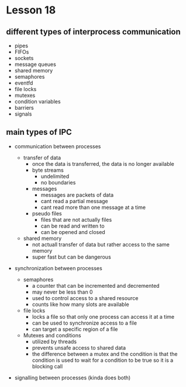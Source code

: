 # Lesson 18

## different types of interprocess communication

- pipes
- FIFOs
- sockets
- message queues
- shared memory
- semaphores
- eventfd
- file locks
- mutexes
- condition variables
- barriers
- signals

## main types of IPC

- communication between processes
    - transfer of data
        - once the data is transferred, the data is no longer available
        - byte streams
            - undelimited
            - no boundaries
        - messages
            - messages are packets of data
            - cant read a partial message
            - cant read more than one message at a time
        - pseudo files
            - files that are not actually files
            - can be read and written to
            - can be opened and closed
    - shared memory
        - not actuall transfer of data but rather access to the same 
        memory
        - super fast but can be dangerous

- synchronization between processes
    - semaphores
        - a counter that can be incremented and decremented
        - may never be less than 0
        - used to control access to a shared resource
        - counts like how many slots are available
    - file locks
        - locks a file so that only one process can access it at a time
        - can be used to synchronize access to a file
        - can target a specific region of a file
    - Mutexes and conditions
        - utilized by threads
        - prevents unsafe access to shared data
        - the difference between a mutex and the condition is that the condition is used to wait for a condition to be true so it is a blocking call
- signalling between processes (kinda does both)
